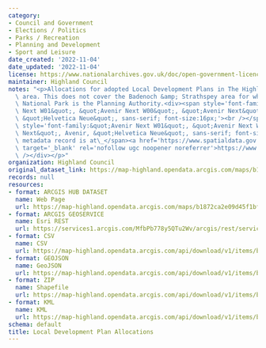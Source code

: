 ```yaml
---
category:
- Council and Government
- Elections / Politics
- Parks / Recreation
- Planning and Development
- Sport and Leisure
date_created: '2022-11-04'
date_updated: '2022-11-04'
license: https://www.nationalarchives.gov.uk/doc/open-government-licence/version/3/
maintainer: Highland Council
notes: "<p>Allocations for adopted Local Development Plans in The Highland Council\
  \ area. This does not cover the Badenoch &amp; Strathspey area for which the Cairngorm\
  \ National Park is the Planning Authority.<div><span style='font-family:&quot;Avenir\
  \ Next W01&quot;, &quot;Avenir Next W00&quot;, &quot;Avenir Next&quot;, Avenir,\
  \ &quot;Helvetica Neue&quot;, sans-serif; font-size:16px;'><br /></span></div><div><span\
  \ style='font-family:&quot;Avenir Next W01&quot;, &quot;Avenir Next W00&quot;, &quot;Avenir\
  \ Next&quot;, Avenir, &quot;Helvetica Neue&quot;, sans-serif; font-size:16px;'>Gemini\
  \ metadata record is at\_</span><a href='https://www.spatialdata.gov.scot/geonetwork/srv/eng/catalog.search#/metadata/580a0c77-072e-4765-83c1-abfc6fd6dce2'\
  \ target='_blank' rel='nofollow ugc noopener noreferrer'>https://www.spatialdata.gov.scot/geonetwork/srv/eng/catalog.search#/metadata/580a0c77-072e-4765-83c1-abfc6fd6dce2</a><br\
  \ /></div></p>"
organization: Highland Council
original_dataset_link: https://map-highland.opendata.arcgis.com/maps/b1872ca2e09d45f1bf632f2730113ea8_0
records: null
resources:
- format: ARCGIS HUB DATASET
  name: Web Page
  url: https://map-highland.opendata.arcgis.com/maps/b1872ca2e09d45f1bf632f2730113ea8_0
- format: ARCGIS GEOSERVICE
  name: Esri REST
  url: https://services1.arcgis.com/MfbPb778y5QTu2Wv/arcgis/rest/services/LocalDevelopmentPlanAllocations/FeatureServer/0
- format: CSV
  name: CSV
  url: https://map-highland.opendata.arcgis.com/api/download/v1/items/b1872ca2e09d45f1bf632f2730113ea8/csv?layers=0
- format: GEOJSON
  name: GeoJSON
  url: https://map-highland.opendata.arcgis.com/api/download/v1/items/b1872ca2e09d45f1bf632f2730113ea8/geojson?layers=0
- format: ZIP
  name: Shapefile
  url: https://map-highland.opendata.arcgis.com/api/download/v1/items/b1872ca2e09d45f1bf632f2730113ea8/shapefile?layers=0
- format: KML
  name: KML
  url: https://map-highland.opendata.arcgis.com/api/download/v1/items/b1872ca2e09d45f1bf632f2730113ea8/kml?layers=0
schema: default
title: Local Development Plan Allocations
---
```

